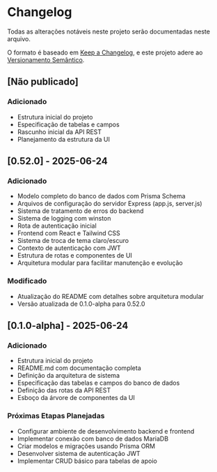 # Changelog

Todas as alterações notáveis neste projeto serão documentadas neste arquivo.

O formato é baseado em [Keep a Changelog](https://keepachangelog.com/pt-BR/1.0.0/),
e este projeto adere ao [Versionamento Semântico](https://semver.org/lang/pt-BR/spec/v2.0.0.html).

## [Não publicado]

### Adicionado
- Estrutura inicial do projeto
- Especificação de tabelas e campos
- Rascunho inicial da API REST
- Planejamento da estrutura da UI

## [0.52.0] - 2025-06-24

### Adicionado
- Modelo completo do banco de dados com Prisma Schema
- Arquivos de configuração do servidor Express (app.js, server.js)
- Sistema de tratamento de erros do backend
- Sistema de logging com winston
- Rota de autenticação inicial
- Frontend com React e Tailwind CSS
- Sistema de troca de tema claro/escuro
- Contexto de autenticação com JWT
- Estrutura de rotas e componentes de UI
- Arquitetura modular para facilitar manutenção e evolução

### Modificado
- Atualização do README com detalhes sobre arquitetura modular
- Versão atualizada de 0.1.0-alpha para 0.52.0

## [0.1.0-alpha] - 2025-06-24

### Adicionado

- Estrutura inicial do projeto
- README.md com documentação completa
- Definição da arquitetura de sistema
- Especificação das tabelas e campos do banco de dados
- Definição das rotas da API REST
- Esboço da árvore de componentes da UI

### Próximas Etapas Planejadas

- Configurar ambiente de desenvolvimento backend e frontend
- Implementar conexão com banco de dados MariaDB
- Criar modelos e migrações usando Prisma ORM
- Desenvolver sistema de autenticação JWT
- Implementar CRUD básico para tabelas de apoio
